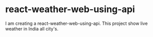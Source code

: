 # react-weather-web-using-api
I am creating a react-weather-web-using-api. This project show live weather in India all city's.
